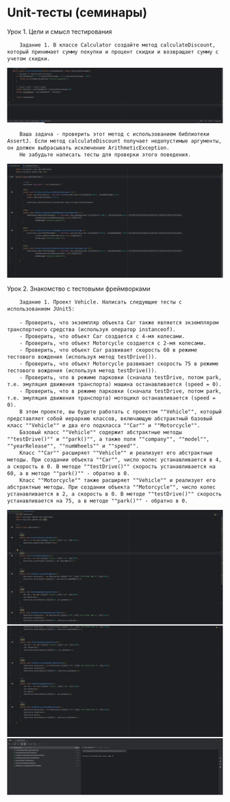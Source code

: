 #  Unit-тесты (семинары)

Урок 1. Цели и смысл тестирования

        Задание 1. В классе Calculator создайте метод calculateDiscount, который принимает сумму покупки и процент скидки и возвращает сумму с учетом скидки. 


![Calculator](screen/Screenshot_2.jpg)


        Ваша задача - проверить этот метод с использованием библиотеки AssertJ. Если метод calculateDiscount получает недопустимые аргументы, он должен выбрасывать исключение ArithmeticException. 
        Не забудьте написать тесты для проверки этого поведения.


![AssertJ](screen/Screenshot_1.jpg)


Урок 2. Знакомство с тестовыми фреймворками

        Задание 1. Проект Vehicle. Написать следующие тесты с использованием JUnit5:

        - Проверить, что экземпляр объекта Car также является экземпляром транспортного средства (используя оператор instanceof).
        - Проверить, что объект Car создается с 4-мя колесами.
        - Проверить, что объект Motorcycle создается с 2-мя колесами.
        - Проверить, что объект Car развивает скорость 60 в режиме тестового вождения (используя метод testDrive()).
        - Проверить, что объект Motorcycle развивает скорость 75 в режиме тестового вождения (используя метод testDrive()).
        - Проверить, что в режиме парковки (сначала testDrive, потом park, т.е. эмуляция движения транспорта) машина останавливается (speed = 0).
        - Проверить, что в режиме парковки (сначала testDrive, потом park, т.е. эмуляция движения транспорта) мотоцикл останавливается (speed = 0).
        В этом проекте, вы будете работать с проектом ""Vehicle"", который представляет собой иерархию классов, включающую абстрактный базовый класс ""Vehicle"" и два его подкласса ""Car"" и ""Motorcycle"".
        Базовый класс ""Vehicle"" содержит абстрактные методы ""testDrive()"" и ""park()"", а также поля ""company"", ""model"", ""yearRelease"", ""numWheels"" и ""speed"".
        Класс ""Car"" расширяет ""Vehicle"" и реализует его абстрактные методы. При создании объекта ""Car"", число колес устанавливается в 4, а скорость в 0. В методе ""testDrive()"" скорость устанавливается на 60, а в методе ""park()"" - обратно в 0.
        Класс ""Motorcycle"" также расширяет ""Vehicle"" и реализует его абстрактные методы. При создании объекта ""Motorcycle"", число колес устанавливается в 2, а скорость в 0. В методе ""testDrive()"" скорость устанавливается на 75, а в методе ""park()"" - обратно в 0.


![Vehicle](screen/Screenshot_3.jpg)
![Vehicle](screen/Screenshot_5.jpg)
![Vehicle](screen/Screenshot_4.jpg)